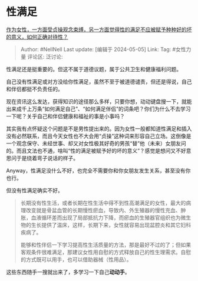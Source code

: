 # 性满足

[作为女性，一方面受贞操观念束缚，另一方面觉得性的满足不应被赋予种种好的坏的意义，如何正确对待性？](https://www.zhihu.com/question/654861526/answer/3487681720)

> Author: #NellNell
> Last update: [编辑于 2024-05-05]
> Link:
> Tag: #女性力量 
> 评论区:
> 泛讨论:

性满足还是挺重要的。但这不属于道德议题，属于公共卫生和健康福利问题。

自己没有性满足或对方没给你性满足，虽然不至于被道德谴责，但还是得说，自己和伴侣都挺不负责任的。

现在资讯这么发达，获得知识的途径那么多样，只要你想，动动键盘搜一下，就能出来成千上万条“如何满足自己”、“如何满足伴侣”的词条吧？你们为什么不去学习一下呢？关乎自己和伴侣健康和福祉的事是小事吗？

其实我有点怀疑这个问题是不是男性提出来的。因为女性一般都知道性满足和插入没有必然联系，而且今天女性也不大会用“贞操”这种词来形容自己立场。这倒像是一个观念保守、未经世事、却又对女性极其好奇的男孩“替”他（未来）女朋友问的。而且文法也不通，啥叫“性的满足被赋予好的坏的意义”？感觉是想问又不好意思问于是绕着弯子说话的样子。

Anyway，性满足没什么不好，也完全不需要你和你女朋友发生关系，甚至没有你也行。

但没有性满足确实不好。

> 长期没有性生活，或者长期在性生活中得不到性高潮满足的女性，最大的病理改变就是骨盆血管的长期慢性瘀血，导致内、外生殖器的慢性充血、肿胀，血液循环差而出现了局部抵抗力下降，而瘀血的生殖器官组织也为微生物的生长提供了温床，这样，长期下来，女性就容易出现盆腔炎和其它妇科疾病了。
>
> 能够和性伴侣一下学习提高性生活质量的方法，那是最好不过的了；但如果客观条件很难满足，那建议女性用自慰的方式释放自己的性生理需求。自慰的方式既可以用手，也可以借助器械（性用品）。

这些东西随手一搜就出来了，多学习一下自己**动动手**。
